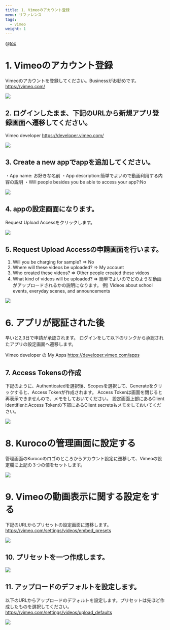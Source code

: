 ```yaml
---
title: 1. Vimeoのアカウント登録
menu: リファレンス
tags: 
  - vimeo
weight: 1
---
```


@[toc](目次)



# 1. Vimeoのアカウント登録
Vimeoのアカウントを登録してください。Businessがお勧めです。
https://vimeo.com/

<img src="https://t.gyazo.com/teams/diverta/2edd56b5d6bbf55e7216c1b27aacc48c.png" class="img_capture">


## 2. ログインしたまま、下記のURLから新規アプリ登録画面へ遷移してください。

Vimeo developer
https://developer.vimeo.com/

<img src="https://t.gyazo.com/teams/diverta/5fd6266289e7e6f2e79247a3fad9e992.png" class="img_capture">

## 3. Create a new appでappを追加してください。

・App name: お好きな名前
・App description:簡単でよいので動画利用する内容の説明
・Will people besides you be able to access your app?:No

<img src="https://t.gyazo.com/teams/diverta/00f63d9590c1a7a71dfaaaa23a014328.png" class="img_capture">

## 4. appの設定画面になります。

 Request Upload Accessをクリックします。

<img src="https://t.gyazo.com/teams/diverta/1cc6fa6a5755d0b4f097d28d0d02a2b0.png" class="img_capture">

## 5. Request Upload Accessの申請画面を行います。

1. Will you be charging for sample? => No
2. Where will these videos be uploaded? => My account
3. Who created these videos? => Other people created these videos
4. What kind of videos will be uploaded? => 簡単でよいのでどのような動画がアップロードされるかの説明になります。
例) Videos about school events, everyday scenes, and announcements

<img src="https://t.gyazo.com/teams/diverta/d55161531b041665efab32f3bc27a9d1.png" class="img_capture">


# 6. アプリが認証された後

早いと2,3日で申請が承認されます。
ログインをして以下のリンクから承認されたアプリの設定画面へ遷移します。
  
Vimeo developer の My Apps
https://developer.vimeo.com/apps


## 7. Access Tokensの作成
下記のように、Authenticatedを選択後、Scopesを選択して、Generateをクリックすると、Access Tokenが作成されます。
Access Tokenは画面を閉じると再表示できませんので、メモをしておいてください。
設定画面上部にあるClient identifierとAccess Tokenの下部にあるClient secretsもメモをしておいてください。

<img src="https://t.gyazo.com/teams/diverta/9d4d4a4fc49c800e2afc5cc6dfc05a4d.png" class="img_capture">

# 8. Kurocoの管理画面に設定する
管理画面のKurocoのロゴのところからアカウント設定に遷移して、Vimeoの設定欄に上記の３つの値をセットします。

<img src="https://t.gyazo.com/teams/diverta/ab6e4e3a390f62bdf4e0403f0421a745.png" class="img_capture">

# 9. Vimeoの動画表示に関する設定をする
下記のURLからプリセットの設定画面に遷移します。
https://vimeo.com/settings/videos/embed_presets

<img src="https://t.gyazo.com/teams/diverta/bd4a5c677d313f4a250b90dd26121f38.png" class="img_capture">


## 10. プリセットを一つ作成します。

<img src="https://t.gyazo.com/teams/diverta/89962274c7b72c46919f3be3ad308bd6.png" class="img_capture">

## 11. アップロードのデフォルトを設定します。
以下のURLからアップロードのデフォルトを設定します。プリセットは先ほど作成したものを選択してください。
https://vimeo.com/settings/videos/upload_defaults

<img src="https://t.gyazo.com/teams/diverta/e28f4e4b464facc3f830e7b36bf5b409.png" class="img_capture">





